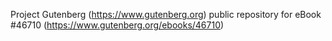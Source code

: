 Project Gutenberg (https://www.gutenberg.org) public repository for eBook #46710 (https://www.gutenberg.org/ebooks/46710)

